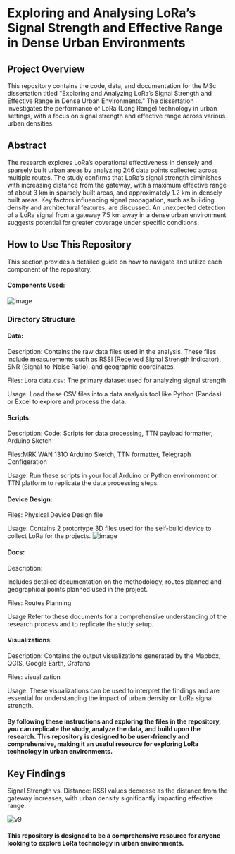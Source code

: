 # Exploring and Analysing LoRa’s Signal Strength and Effective Range in Dense Urban Environments

## Project Overview
This repository contains the code, data, and documentation for the MSc dissertation titled "Exploring and Analyzing LoRa’s Signal Strength and Effective Range in Dense Urban Environments." The dissertation investigates the performance of LoRa (Long Range) technology in urban settings, with a focus on signal strength and effective range across various urban densities.

## Abstract
The research explores LoRa’s operational effectiveness in densely and sparsely built urban areas by analyzing 246 data points collected across multiple routes. The study confirms that LoRa’s signal strength diminishes with increasing distance from the gateway, with a maximum effective range of about 3 km in sparsely built areas, and approximately 1.2 km in densely built areas. Key factors influencing signal propagation, such as building density and architectural features, are discussed. An unexpected detection of a LoRa signal from a gateway 7.5 km away in a dense urban environment suggests potential for greater coverage under specific conditions.

## How to Use This Repository
This section provides a detailed guide on how to navigate and utilize each component of the repository.
#### Components Used:

![image](https://github.com/user-attachments/assets/00ccdad2-c3a0-4b32-b5a3-2880c086cbba)

### Directory Structure
#### Data:
Description:
Contains the raw data files used in the analysis. These files include measurements such as RSSI (Received Signal Strength Indicator), SNR (Signal-to-Noise Ratio), and geographic coordinates.

Files:
Lora data.csv: The primary dataset used for analyzing signal strength.

Usage: Load these CSV files into a data analysis tool like Python (Pandas) or Excel to explore and process the data.

#### Scripts: 
Description: 
Code: Scripts for data processing, TTN payload formatter, Arduino Sketch 

Files:MRK WAN 131O Arduino Sketch, TTN formatter, Telegraph Configeration 

Usage: Run these scripts in your local Arduino or Python environment or TTN platform to replicate the data processing steps.

#### Device Design:
Files: Physical Device Design file

Usage: Contains 2 protortype 3D files used for the self-build device to collect LoRa for the projects.
![image](https://github.com/user-attachments/assets/cabfa5bc-6d85-4c09-85f1-65b12b75e6fb)

#### Docs: 
Description:

Includes detailed documentation on the methodology, routes planned and geographical points planned used in the project.

Files: Routes Planning

Usage Refer to these documents for a comprehensive understanding of the research process and to replicate the study setup.

#### Visualizations: 

Description: Contains the output visualizations generated by the Mapbox, QGIS, Google Earth, Grafana

Files:  visualization 

Usage: These visualizations can be used to interpret the findings and are essential for understanding the impact of urban density on LoRa signal strength.


#### By following these instructions and exploring the files in the repository, you can replicate the study, analyze the data, and build upon the research. This repository is designed to be user-friendly and comprehensive, making it an useful resource for exploring LoRa technology in urban environments.

## Key Findings 
Signal Strength vs. Distance: RSSI values decrease as the distance from the gateway increases, with urban density significantly impacting effective range.

![v9](https://github.com/user-attachments/assets/ea477946-0427-430a-a697-d2aabbd0440a)

#### This repository is designed to be a comprehensive resource for anyone looking to explore LoRa technology in urban environments.
